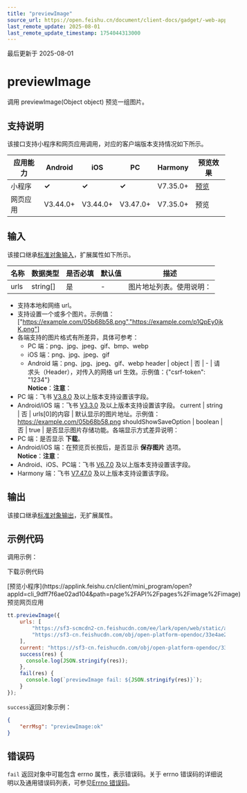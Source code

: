 ```yaml
---
title: "previewImage"
source_url: https://open.feishu.cn/document/client-docs/gadget/-web-app-api/media/image/previewimage
last_remote_update: 2025-08-01
last_remote_update_timestamp: 1754044313000
---
```

最后更新于 2025-08-01

# previewImage

调用 previewImage(Object object) 预览一组图片。

## 支持说明

该接口支持小程序和网页应用调用，对应的客户端版本支持情况如下所示。

应用能力 | Android | iOS | PC | Harmony | 预览效果
--- | --- | --- | --- | --- | ---
小程序 | **✓** | **✓** | **✓** | V7.35.0+ | [预览](https://applink.feishu.cn/client/mini_program/open?appId=cli_9dff7f6ae02ad104&path=page%2FAPI%2Fpages%2Fimage%2Fimage)
网页应用 | V3.44.0+ | V3.44.0+ | V3.47.0+ | V7.35.0+ | 预览

## 输入

该接口继承[标准对象输入](https://open.feishu.cn/document/uYjL24iN/ukzNy4SO3IjL5cjM)，扩展属性如下所示。

名称 | 数据类型 | 是否必填 | 默认值 | 描述
--- | --- | --- | --- | ---
urls | string[] | 是 | \- | 图片地址列表。使用说明：  
- 支持本地和网络 url。  
- 支持设置一个或多个图片。示例值：["https://example.com/05b68b58.png","https://example.com/p1QpEy0jkK.png"]  
- 各端支持的图片格式有所差异，具体可参考：  
	- PC 端：png、jpg、jpeg、gif、bmp、webp  
	- iOS 端：png、jpg、jpeg、gif  
	- Android 端：png、jpg、jpeg、gif、webp
header | object | 否 | \- | 请求头（Header），对传入的网络 url 生效。示例值：{"csrf-token": "1234"}  
**Notice**：**注意**：  
- PC 端：飞书 [V3.8.0](https://open.feishu.cn/document/uYjL24iN/uAjMuAjMuAjM/version-compatibility) 及以上版本支持设置该字段。  
- Android/iOS 端：飞书 [V3.3.0](https://open.feishu.cn/document/uYjL24iN/uAjMuAjMuAjM/version-compatibility) 及以上版本支持设置该字段。
current | string | 否 | urls[0]的内容 | 默认显示的图片地址。示例值：https://example.com/05b68b58.png
shouldShowSaveOption | boolean | 否 | true | 是否显示图片存储功能。各端显示方式差异说明：            
- PC 端：是否显示 **下载**。  
- Android/iOS 端：在预览页长按后，是否显示 **保存图片** 选项。  
**Notice**：**注意**：  
- Android、iOS、PC端：飞书 [V6.7.0](https://open.feishu.cn/document/uYjL24iN/uAjMuAjMuAjM/version-compatibility) 及以上版本支持设置该字段。  
- Harmony 端：飞书 [V7.47.0](https://open.feishu.cn/document/uYjL24iN/uAjMuAjMuAjM/version-compatibility) 及以上版本支持设置该字段。

## 输出

该接口继承[标准对象输出](https://open.feishu.cn/document/uYjL24iN/ukzNy4SO3IjL5cjM#8c92acb8)，无扩展属性。

## 示例代码

调用示例：

<md-download-code href="https://open.feishu.cn/document/uYjL24iN/uYDM04iNwQjL2ADN" mobileDisplay="none">下载示例代码</md-download-code>

<div style="display: flex">
          [预览小程序](https://applink.feishu.cn/client/mini_program/open?appId=cli_9dff7f6ae02ad104&path=page%2FAPI%2Fpages%2Fimage%2Fimage)
          预览网页应用

</div> 

```js
tt.previewImage({
    urls: [
        "https://sf3-scmcdn2-cn.feishucdn.com/ee/lark/open/web/static/app-banner.05b68b58.png",
        "https://sf3-cn.feishucdn.com/obj/open-platform-opendoc/33e4ae2ff215314046c51ee1d3008d89_p1QpEy0jkK.png"
    ],
    current: "https://sf3-cn.feishucdn.com/obj/open-platform-opendoc/33e4ae2ff215314046c51ee1d3008d89_p1QpEy0jkK.png",
    success(res) {
      console.log(JSON.stringify(res));
    },
    fail(res) {
      console.log(`previewImage fail: ${JSON.stringify(res)}`);
    }
});
```

`success`返回对象示例：
```json
{
    "errMsg": "previewImage:ok"
}
```

## 错误码

`fail` 返回对象中可能包含 errno 属性，表示错误码。关于 errno 错误码的详细说明以及通用错误码列表，可参见[Errno 错误码](https://open.feishu.cn/document/uYjL24iN/uAjMuAjMuAjM/errno)。
